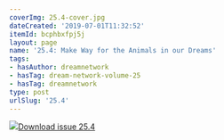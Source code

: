 ```yaml
---
coverImg: 25.4-cover.jpg
dateCreated: '2019-07-01T11:32:52'
itemId: bcphbxfpj5j
layout: page
name: '25.4: Make Way for the Animals in our Dreams'
tags:
- hasAuthor: dreamnetwork
- hasTag: dream-network-volume-25
- hasTag: dreamnetwork
type: post
urlSlug: '25.4'
---
```

<img class="card-journal-img" src="../images/25.4-rect.jpg"/><a href="../files/pdfs/Volume_25/25.4_animals.pdf" download="">Download issue 25.4</a>
